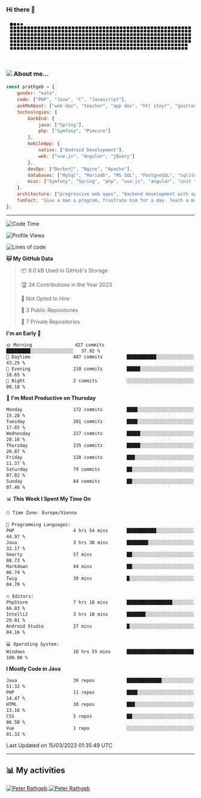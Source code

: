 ### Hi there 👋

<div align="center">
  <img  src="https://github.com/1999AZZAR/1999AZZAR/blob/main/resources/img/grid-snake.svg"
       alt="snake" />
</div>

### <img src="https://media.giphy.com/media/VgCDAzcKvsR6OM0uWg/giphy.gif" width="50"> About me...  

```javascript
const prathgeb = {
    gender: "male",
    code: ["PHP", "Java", "C", "Javascript"],
    askMeAbout: ["web dev", "teacher", "app dev", "htl steyr", "gastronaut"],
    technologies: {
        backEnd: {
            java: ["Spring"],
            php: ["Symfony", "Pimcore"]
        },
        mobileApp: {
            native: ["Android Development"],
            web: ["vue.js", "Angular", "jQuery"]
        },
        devOps: ["Docker🐳", "Nginx", "Apache"],
        databases: ["MySql", "Mariadb", "MS SQL", "PostgreSQL", "sqlite"],
        misc: ["Symfony", "Spring", "php", "vue.js", "angular", "unit testing", "ci/cd using github actions"]
    },
    architecture: ["progressive web apps", "backend development with spring", "backend development with symfony"],
    funFact: "Give a man a program, frustrate him for a day. Teach a man to program, frustrate him for a lifetime."
};
```

---
<!--START_SECTION:waka-->
![Code Time](http://img.shields.io/badge/Code%20Time-95%20hrs%2033%20mins-blue)

![Profile Views](http://img.shields.io/badge/Profile%20Views-0-blue)

![Lines of code](https://img.shields.io/badge/From%20Hello%20World%20I%27ve%20Written-2.4%20million%20lines%20of%20code-blue)

**🐱 My GitHub Data** 

> 📦 8.0 kB Used in GitHub's Storage 
 > 
> 🏆 34 Contributions in the Year 2023
 > 
> 🚫 Not Opted to Hire
 > 
> 📜 3 Public Repositories 
 > 
> 🔑 7 Private Repositories 
 > 
**I'm an Early 🐤** 

```text
🌞 Morning                427 commits         █████████░░░░░░░░░░░░░░░░   37.92 % 
🌆 Daytime                487 commits         ███████████░░░░░░░░░░░░░░   43.25 % 
🌃 Evening                210 commits         █████░░░░░░░░░░░░░░░░░░░░   18.65 % 
🌙 Night                  2 commits           ░░░░░░░░░░░░░░░░░░░░░░░░░   00.18 % 
```
📅 **I'm Most Productive on Thursday** 

```text
Monday                   172 commits         ████░░░░░░░░░░░░░░░░░░░░░   15.28 % 
Tuesday                  201 commits         ████░░░░░░░░░░░░░░░░░░░░░   17.85 % 
Wednesday                227 commits         █████░░░░░░░░░░░░░░░░░░░░   20.16 % 
Thursday                 235 commits         █████░░░░░░░░░░░░░░░░░░░░   20.87 % 
Friday                   128 commits         ███░░░░░░░░░░░░░░░░░░░░░░   11.37 % 
Saturday                 79 commits          ██░░░░░░░░░░░░░░░░░░░░░░░   07.02 % 
Sunday                   84 commits          ██░░░░░░░░░░░░░░░░░░░░░░░   07.46 % 
```


📊 **This Week I Spent My Time On** 

```text
🕑︎ Time Zone: Europe/Vienna

💬 Programming Languages: 
PHP                      4 hrs 54 mins       ███████████░░░░░░░░░░░░░░   44.97 % 
Java                     3 hrs 30 mins       ████████░░░░░░░░░░░░░░░░░   32.17 % 
Smarty                   57 mins             ██░░░░░░░░░░░░░░░░░░░░░░░   08.73 % 
Markdown                 44 mins             ██░░░░░░░░░░░░░░░░░░░░░░░   06.74 % 
Twig                     30 mins             █░░░░░░░░░░░░░░░░░░░░░░░░   04.70 % 

🔥 Editors: 
PhpStorm                 7 hrs 18 mins       █████████████████░░░░░░░░   66.83 % 
IntelliJ                 3 hrs 10 mins       ███████░░░░░░░░░░░░░░░░░░   29.01 % 
Android Studio           27 mins             █░░░░░░░░░░░░░░░░░░░░░░░░   04.16 % 

💻 Operating System: 
Windows                  10 hrs 55 mins      █████████████████████████   100.00 % 
```

**I Mostly Code in Java** 

```text
Java                     39 repos            █████████████░░░░░░░░░░░░   51.32 % 
PHP                      11 repos            ████░░░░░░░░░░░░░░░░░░░░░   14.47 % 
HTML                     10 repos            ███░░░░░░░░░░░░░░░░░░░░░░   13.16 % 
CSS                      5 repos             ██░░░░░░░░░░░░░░░░░░░░░░░   06.58 % 
Vue                      1 repo              ░░░░░░░░░░░░░░░░░░░░░░░░░   01.32 % 
```




 Last Updated on 15/03/2023 01:35:49 UTC
<!--END_SECTION:waka-->

---
  ## 📊 My activities
  <a href="https://github.com/prathgeb">
    <img width=450 height=170 align="center" alt="Peter Rathgeb" src="https://github-readme-stats.vercel.app/api?username=prathgeb&include_all_commits=true&count_private=true&theme=midnight-purple&show_icons=true&bg_color=0D1117&hide_border=true" />
  </a>
  <a href="https://github.com/prathgeb">
    <img align="center" alt="Peter Rathgeb" src="https://github-readme-stats.vercel.app/api/top-langs/?username=prathgeb&include_all_commits=true&count_private=true&theme=midnight-purple&show_icons=true&layout=compact&bg_color=0D1117&hide_border=true" />
  </a>
